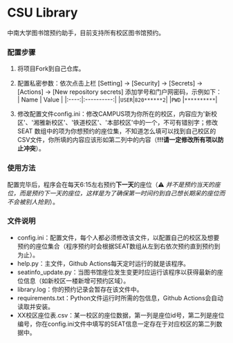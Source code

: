 # CSU Library
中南大学图书馆预约助手，目前支持所有校区图书馆预约。

### 配置步骤
1. 将项目Fork到自己仓库。

2. 配置私密参数：依次点击上栏 [Setting] -> [Security] -> [Secrets] -> [Actions] -> [New repository secrets] 添加学号和门户网密码，示例如下：
    | Name |    Value   |
    |:----:|:----------:|
    |`USER`|`820******2`|
    |`PWD` |`**********`|

3. 修改配置文件config.ini：修改CAMPUS项为你所在的校区，内容应为'新校区'、'湘雅新校区'、'铁道校区'、'本部校区'中的一个，不可有错别字；修改 SEAT 数组中的项为你想预约的座位集，不知道怎么填可以找到自己校区的CSV文件，你所填的内容应该形如第二列中的内容（**!!!请一定修改所有项以防止冲突**）。

### 使用方法
配置完毕后，程序会在每天6:15左右预约**下一天**的座位（⚠️ *并不是预约当天的座位，而是预约下一天的座位，这样是为了确保第一时间约到自己想长期呆的座位而不会被别人抢到*）。

### 文件说明
* config.ini：配置文件，每个人都必须修改该文件，以配置自己的校区及想要预约的座位集合（程序预约时会根据SEAT数组从左到右依次预约直到预约到为止）。
* help.py：主文件，Github Actions每天定时运行的就是该程序。
* seatinfo_update.py：当图书馆座位发生变更时应运行该程序以获得最新的座位信息（如新校区一楼新增可预约区域）。
* library.log：你的预约记录会暂存在该文件中。
* requirements.txt：Python文件运行时所需的包信息，Github Actions会自动读取并安装。
* XX校区座位表.csv：某一校区的座位数据，第一列是座位id号，第二列是座位编号，你在config.ini文件中填写的SEAT信息一定存在于对应校区的第二列数据中。
